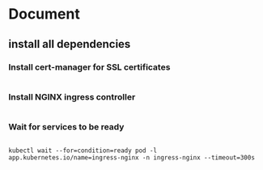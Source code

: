 # Document 
## install all dependencies
### Install cert-manager for SSL certificates
```kubectl apply -f https://github.com/cert-manager/cert-manager/releases/download/v1.12.0/cert-manager.yaml
```
### Install NGINX ingress controller
```kubectl apply -f https://raw.githubusercontent.com/kubernetes/ingress-nginx/controller-v1.8.2/deploy/static/provider/cloud/deploy.yaml
```
### Wait for services to be ready
```kubectl wait --for=condition=available --timeout=300s deployment -n cert-manager --all
```
```
kubectl wait --for=condition=ready pod -l app.kubernetes.io/name=ingress-nginx -n ingress-nginx --timeout=300s
```
